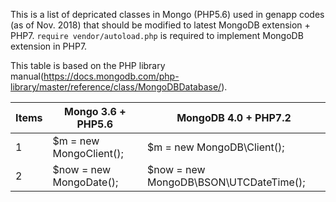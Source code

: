 This is a list of depricated classes in Mongo (PHP5.6) used in genapp codes (as of Nov. 2018) that should be modified 
to latest MongoDB extension + PHP7.
`require vendor/autoload.php` is required to implement MongoDB extension in PHP7.

This table  is based on the PHP library manual(https://docs.mongodb.com/php-library/master/reference/class/MongoDBDatabase/).


| Items | Mongo 3.6 + PHP5.6 | MongoDB 4.0 + PHP7.2 |
---|---|---
|  1    | $m = new MongoClient(); | $m = new MongoDB\Client(); |
|  2    | $now = new MongoDate(); | $now = new MongoDB\BSON\UTCDateTime(); |
